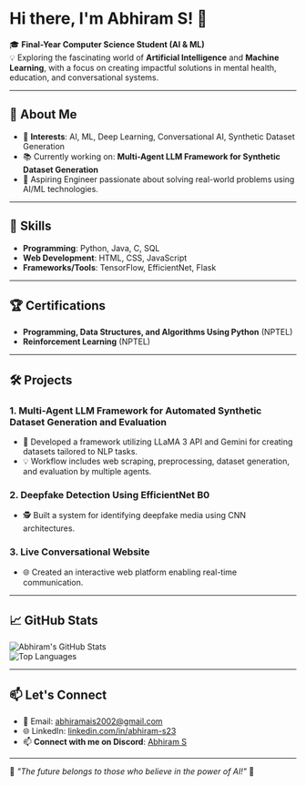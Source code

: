 # Hi there, I'm Abhiram S! 👋  

🎓 **Final-Year Computer Science Student (AI & ML)**  
💡 Exploring the fascinating world of **Artificial Intelligence** and **Machine Learning**, with a focus on creating impactful solutions in mental health, education, and conversational systems.  

---



## 🌟 About Me  
- 🧠 **Interests**: AI, ML, Deep Learning, Conversational AI, Synthetic Dataset Generation  
- 📚 Currently working on: **Multi-Agent LLM Framework for Synthetic Dataset Generation**  
- 🎯 Aspiring Engineer passionate about solving real-world problems using AI/ML technologies.  

---

## 🔧 Skills  
- **Programming**: Python, Java, C, SQL  
- **Web Development**: HTML, CSS, JavaScript  
- **Frameworks/Tools**: TensorFlow, EfficientNet, Flask  

---

## 🏆 Certifications  
- **Programming, Data Structures, and Algorithms Using Python** (NPTEL)  
- **Reinforcement Learning** (NPTEL)  

---

## 🛠️ Projects  
### **1. Multi-Agent LLM Framework for Automated Synthetic Dataset Generation and Evaluation**  
- 🚀 Developed a framework utilizing LLaMA 3 API and Gemini for creating datasets tailored to NLP tasks.  
- 💡 Workflow includes web scraping, preprocessing, dataset generation, and evaluation by multiple agents.  

### **2. Deepfake Detection Using EfficientNet B0**  
- 🕵️ Built a system for identifying deepfake media using CNN architectures.  

### **3. Live Conversational Website**  
- 🌐 Created an interactive web platform enabling real-time communication.  

---

## 📈 GitHub Stats  
![Abhiram's GitHub Stats](https://github-readme-stats.vercel.app/api?username=abhi-ram-s&show_icons=true&theme=radical)  
![Top Languages](https://github-readme-stats.vercel.app/api/top-langs/?username=abhi-ram-s&layout=compact&theme=radical)  

---

## 📫 Let's Connect  
- 📧 Email: [abhiramais2002@gmail.com](mailto:abhiramais2002@gmail.com)  
- 🌐 LinkedIn: [linkedin.com/in/abhiram-s23](https://linkedin.com/in/abhiram-s23)
- 📫 **Connect with me on Discord**: [Abhiram S](https://discordapp.com/users/962567135383658606)



---

🌟 *"The future belongs to those who believe in the power of AI!"* 🚀  
